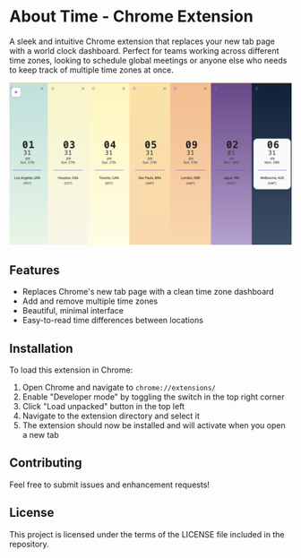 # About Time - Chrome Extension

A sleek and intuitive Chrome extension that replaces your new tab page with a world clock dashboard. Perfect for teams working across different time zones, looking to schedule global meetings or anyone else who needs to keep track of multiple time zones at once.

![About Time Dashboard Screenshot](docs/images/screenshot-dashboard.png)

## Features

- Replaces Chrome's new tab page with a clean time zone dashboard
- Add and remove multiple time zones
- Beautiful, minimal interface
- Easy-to-read time differences between locations

## Installation

To load this extension in Chrome:

1. Open Chrome and navigate to `chrome://extensions/`
2. Enable "Developer mode" by toggling the switch in the top right corner
3. Click "Load unpacked" button in the top left
4. Navigate to the extension directory and select it
5. The extension should now be installed and will activate when you open a new tab

## Contributing

Feel free to submit issues and enhancement requests!

## License

This project is licensed under the terms of the LICENSE file included in the repository.
